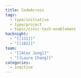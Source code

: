 ```yaml
---
title: CodeAcross
tags:
  - type/initiative
  - type/project
  - topic/civic-tech-enablement
hacknight:
  - "[[131]]"
  - "[[182]]"
team:
  - "[[Alex Jung]]"
  - "[[Laura Chang]]"
categories:
  - inactive
---
```

